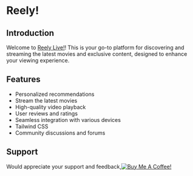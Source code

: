 # Reely!

## Introduction

Welcome to [Reely Live!](https://www.reely.live)! This is your go-to platform for discovering and streaming the latest movies and exclusive content, designed to enhance your viewing experience.

## Features

- Personalized recommendations
- Stream the latest movies
- High-quality video playback
- User reviews and ratings
- Seamless integration with various devices
- Tailwind CSS
- Community discussions and forums

## Support

Would appreciate your support and feedback,[![Buy Me A Coffee!](https://cdn.buymeacoffee.com/buttons/default-orange.png)](https://buymeacoffee.com/vetteotp)

